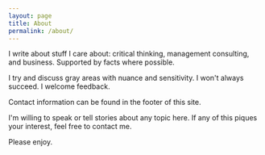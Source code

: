 ```yaml
---
layout: page
title: About
permalink: /about/
---
```

I write about stuff I care about: critical thinking, management consulting, and business. 
Supported by facts where possible. 

I try and discuss gray areas with nuance and sensitivity. I won't always succeed. I 
welcome feedback.

Contact information can be found in the footer of this site. 

I'm willing to speak or tell stories about any topic here. If any of this 
piques your interest, feel free to contact me. 

Please enjoy.